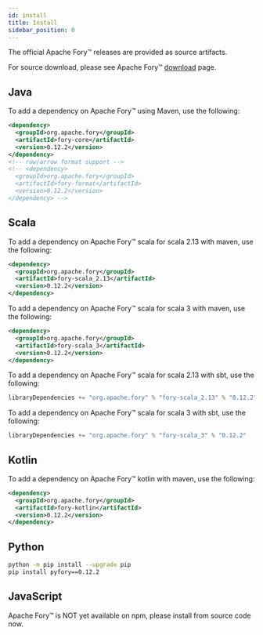 ```yaml
---
id: install
title: Install
sidebar_position: 0
---
```


The official Apache Fory™ releases are provided as source artifacts.

For source download, please see Apache Fory™ [download](https://fory.apache.org/download) page.

## Java

To add a dependency on Apache Fory™ using Maven, use the following:

```xml
<dependency>
  <groupId>org.apache.fory</groupId>
  <artifactId>fory-core</artifactId>
  <version>0.12.2</version>
</dependency>
<!-- row/arrow format support -->
<!-- <dependency>
  <groupId>org.apache.fory</groupId>
  <artifactId>fory-format</artifactId>
  <version>0.12.2</version>
</dependency> -->
```

## Scala

To add a dependency on Apache Fory™ scala for scala 2.13 with maven, use the following:

```xml
<dependency>
  <groupId>org.apache.fory</groupId>
  <artifactId>fory-scala_2.13</artifactId>
  <version>0.12.2</version>
</dependency>
```

To add a dependency on Apache Fory™ scala for scala 3 with maven, use the following:

```xml
<dependency>
  <groupId>org.apache.fory</groupId>
  <artifactId>fory-scala_3</artifactId>
  <version>0.12.2</version>
</dependency>
```

To add a dependency on Apache Fory™ scala for scala 2.13 with sbt, use the following:

```sbt
libraryDependencies += "org.apache.fory" % "fory-scala_2.13" % "0.12.2"
```

To add a dependency on Apache Fory™ scala for scala 3 with sbt, use the following:

```sbt
libraryDependencies += "org.apache.fory" % "fory-scala_3" % "0.12.2"
```

## Kotlin

To add a dependency on Apache Fory™ kotlin with maven, use the following:

```xml
<dependency>
  <groupId>org.apache.fory</groupId>
  <artifactId>fory-kotlin</artifactId>
  <version>0.12.2</version>
</dependency>
```

## Python

```bash
python -m pip install --upgrade pip
pip install pyfory==0.12.2
```

## JavaScript

Apache Fory™ is NOT yet available on npm, please install from source code now.
